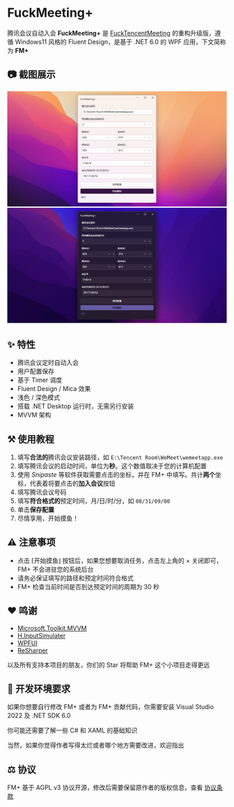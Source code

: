 # FuckMeeting+

腾讯会议自动入会 **FuckMeeting+** 是 [FuckTencentMeeting](https://github.com/Yoroion/FuckTencentMeeting) 的重构升级版，遵循 Windows11 风格的 Fluent Design，是基于 .NET 6.0 的 WPF 应用，下文简称为 **FM+**

## 📷 截图展示

<img src="./screenshots/Light.png" alt="浅色模式" style="zoom:80%;" />

<img src="./screenshots/Dark.png" alt="深色模式" style="zoom:80%;" />

## ✨ 特性

- 腾讯会议定时自动入会
- 用户配置保存
- 基于 Timer 调度
- Fluent Design / Mica 效果
- 浅色 / 深色模式
- 搭载 .NET Desktop 运行时，无需另行安装
- MVVM 架构

## ⚒️ 使用教程

1. 填写**合法的**腾讯会议安装路径，如 `E:\Tencent Room\WeMeet\wemeetapp.exe`
2. 填写腾讯会议的启动时间，单位为**秒**。这个数值取决于您的计算机配置
3. 使用 *Snipaste* 等软件获取需要点击的坐标，并在 FM+ 中填写。共计**两个**坐标，代表着将要点击的**加入会议**按钮
4. 填写腾讯会议号码
5. 填写**符合格式的**预定时间，月/日/时/分，如 `08/31/09/00`
6. 单击**保存配置**
7. 尽情享用，开始摸鱼！

## ⚠️ 注意事项

- 点击 ⌈开始摸鱼⌋ 按钮后，如果您想要取消任务，点击左上角的 × 关闭即可，FM+ 不会进驻您的系统后台
- 请务必保证填写的路径和预定时间符合格式
- FM+ 检查当前时间是否到达预定时间的周期为 30 秒

## ❤️ 鸣谢

- [Microsoft.Toolkit.MVVM](https://github.com/CommunityToolkit/WindowsCommunityToolkit)
- [H.InputSimulater](https://github.com/HavenDV/H.InputSimulator)
- [WPFUI](https://github.com/lepoco/wpfui)
- [ReSharper](https://www.jetbrains.com/resharper/)

以及所有支持本项目的朋友，你们的 Star 将帮助 FM+ 这个小项目走得更远

## 🔨 开发环境要求

如果你想要自行修改 FM+ 或者为 FM+ 贡献代码，你需要安装 Visual Studio 2022 及 .NET SDK 6.0

你可能还需要了解一些 C# 和 XAML 的基础知识

当然，如果你觉得作者写得太烂或者哪个地方需要改进，欢迎指出

## ⚖️ 协议

FM+ 基于 AGPL v3 协议开源，修改后需要保留原作者的版权信息，查看 [协议条款](./LICENSE.txt)

